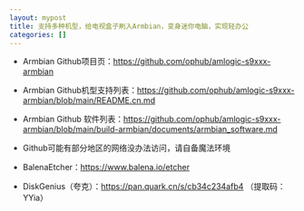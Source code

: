 ```yaml
---
layout: mypost
title: 支持多种机型，给电视盒子刷入Armbian，变身迷你电脑，实现轻办公
categories: []
---
```


- Armbian Github项目页：<https://github.com/ophub/amlogic-s9xxx-armbian>

- Armbian Github机型支持列表：<https://github.com/ophub/amlogic-s9xxx-armbian/blob/main/README.cn.md>

- Armbian Github 软件列表：<https://github.com/ophub/amlogic-s9xxx-armbian/blob/main/build-armbian/documents/armbian_software.md>

- Github可能有部分地区的网络没办法访问，请自备魔法环境

- BalenaEtcher：<https://www.balena.io/etcher>

- DiskGenius（夸克）：<https://pan.quark.cn/s/cb34c234afb4> （提取码：YYia）